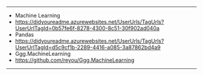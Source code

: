 ***
* Machine Learning
* https://didyoureadme.azurewebsites.net/UserUrls/TagUrls?UserUrlTagId=0b57fe6f-8278-4300-8c51-30f902ad040a
* Pandas
* https://didyoureadme.azurewebsites.net/UserUrls/TagUrls?UserUrlTagId=d5c9cf1b-2289-4416-a085-3a87862bd4a9
* Ggg.MachineLearning
* https://github.com/reyou/Ggg.MachineLearning
***